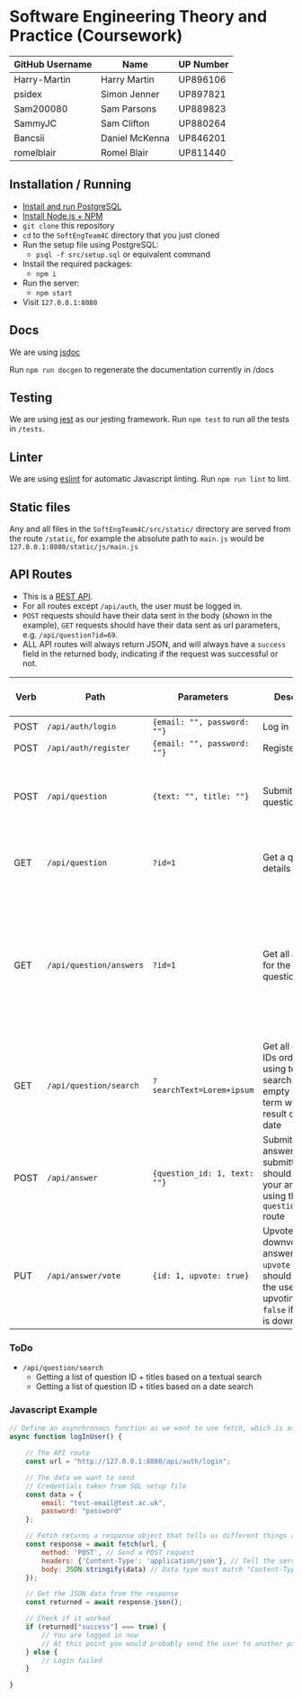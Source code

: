 # Software Engineering Theory and Practice (Coursework)

GitHub Username|Name|UP Number
-|-|-
Harry-Martin|Harry Martin|UP896106
psidex|Simon Jenner|UP897821
Sam200080|Sam Parsons|UP889823
SammyJC|Sam Clifton|UP880264
Bancsii|Daniel McKenna|UP846201
romelblair|Romel Blair|UP811440

## Installation / Running

- [Install and run PostgreSQL](https://www.postgresqltutorial.com/install-postgresql/)
- [Install Node.js + NPM](https://nodejs.org/en/)
- `git clone` this repository
- `cd` to the `SoftEngTeam4C` directory that you just cloned
- Run the setup file using PostgreSQL:
  - `psql -f src/setup.sql` or equivalent command
- Install the required packages:
  - `npm i`
- Run the server:
  - `npm start`
- Visit `127.0.0.1:8080`

## Docs

We are using [jsdoc](https://jsdoc.app/)

Run `npm run docgen` to regenerate the documentation currently in /docs

## Testing

We are using [jest](https://jestjs.io/) as our jesting framework. Run `npm test` to run all the tests in `/tests`.

## Linter

We are using [eslint](https://eslint.org/) for automatic Javascript linting. Run `npm run lint` to lint.

## Static files

Any and all files in the `SoftEngTeam4C/src/static/` directory are served from the route `/static`, for example the absolute path to `main.js` would be  `127.0.0.1:8080/static/js/main.js`

## API Routes

- This is a [REST API](https://restfulapi.net/).
- For all routes except `/api/auth`, the user must be logged in.
- `POST` requests should have their data sent in the body (shown in the example), `GET` requests should have their data sent as url parameters, e.g. `/api/question?id=69`.
- ALL API routes will always return JSON, and will always have a `success` field in the returned body, indicating if the request was successful or not.

Verb|Path|Parameters|Description|Returns (includes example)
-|-|-|-|-
POST|`/api/auth/login`|`{email: "", password: ""}`|Log in|`{success: true\|false}`
POST|`/api/auth/register`|`{email: "", password: ""}`|Register user|`{success: true\|false}`
POST|`/api/question`|`{text: "", title: ""}`|Submit a question|The ID of the newly created question - `{success: true, id: 1}`
GET|`/api/question`|`?id=1`|Get a questions details|`{success: true, text: "", title: "", date: "", user_id: 1}`
GET|`/api/question/answers`|`?id=1`|Get all answers for the given question ID|A field with an array of objects, each containing `id`, `text`, `score`, and `user_id` - `{success: true, answers: [{...}, {...}, etc.]}`
GET|`/api/question/search`|`?searchText=Lorem+ipsum`|Get all question IDs ordered using textual search. An empty search term will return result ordered by date|`[{id: 1, title: "Lorem ipsum dolor sit"}, ...]`
POST|`/api/answer`|`{question_id: 1, text: ""}`|Submit an answer. After submitting you should refresh your answer list using the `question/answers` route|`{success: true\|false}`
PUT|`/api/answer/vote`|`{id: 1, upvote: true}`|Upvote / downvote an answer. The `upvote` field should be `true` if the user is upvoting, and `false` if the user is downvoting|The new score - `{success: true\|false, score: 1}``

### ToDo

- `/api/question/search`
  - Getting a list of question ID + titles based on a textual search
  - Getting a list of question ID + titles based on a date search

### Javascript Example

```javascript
// Define an asynchronous function as we want to use fetch, which is asynchronous
async function logInUser() {

    // The API route
    const url = "http://127.0.0.1:8080/api/auth/login";

    // The data we want to send
    // Credentials taken from SQL setup file
    const data = {
        email: "test-email@test.ac.uk",
        password: "password"
    };

    // Fetch returns a response object that tells us different things about the response
    const response = await fetch(url, {
        method: 'POST', // Send a POST request
        headers: {'Content-Type': 'application/json'}, // Tell the server we are sending JSON
        body: JSON.stringify(data) // Data type must match "Content-Type" header
    });

    // Get the JSON data from the response
    const returned = await response.json();

    // Check if it worked
    if (returned["success"] === true) {
        // You are logged in now
        // At this point you would probably send the user to another page (like a home page)
    } else {
        // Login failed
    }

}
```
